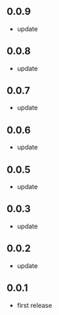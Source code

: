 ## 0.0.9

* update

## 0.0.8

* update

## 0.0.7

* update

## 0.0.6

* update

## 0.0.5

* update

## 0.0.3

* update

## 0.0.2

* update


## 0.0.1

* first release
